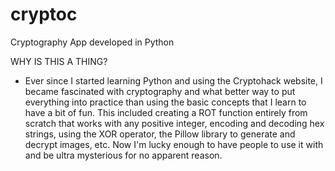 # cryptoc
Cryptography App developed in Python

WHY IS THIS A THING?
  - Ever since I started learning Python and using the Cryptohack website, I became fascinated with cryptography and what better way to put everything into practice than using the basic concepts that I learn to have a bit of fun. This included creating a ROT function entirely from scratch that works with any positive integer, encoding and decoding hex strings, using the XOR operator, the Pillow library to generate and decrypt images, etc. Now I'm lucky enough to have people to use it with and be ultra mysterious for no apparent reason.
